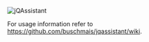 ![jQAssistant](https://github.com/buschmais/jqassistant/wiki/images/logo_600px.png)

For usage information refer to https://github.com/buschmais/jqassistant/wiki. 